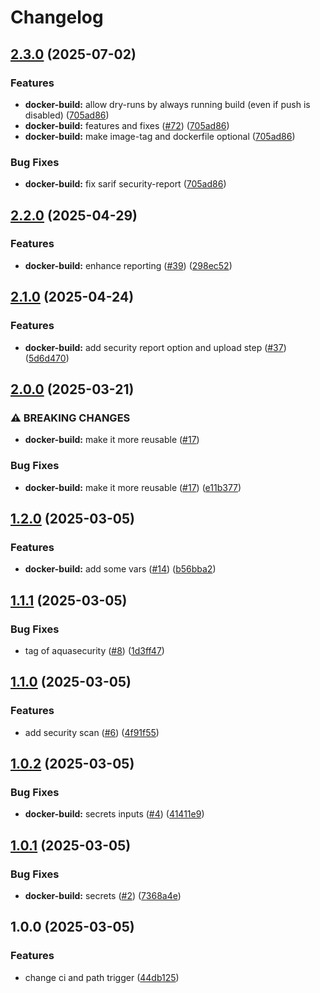# Changelog

## [2.3.0](https://github.com/iExecBlockchainComputing/github-actions-workflows/compare/docker-build-v2.2.0...docker-build-v2.3.0) (2025-07-02)


### Features

* **docker-build:** allow dry-runs by always running build (even if push is disabled) ([705ad86](https://github.com/iExecBlockchainComputing/github-actions-workflows/commit/705ad866bb4d832f5246f09d92dafab21a87de63))
* **docker-build:** features and fixes ([#72](https://github.com/iExecBlockchainComputing/github-actions-workflows/issues/72)) ([705ad86](https://github.com/iExecBlockchainComputing/github-actions-workflows/commit/705ad866bb4d832f5246f09d92dafab21a87de63))
* **docker-build:** make image-tag and dockerfile optional ([705ad86](https://github.com/iExecBlockchainComputing/github-actions-workflows/commit/705ad866bb4d832f5246f09d92dafab21a87de63))


### Bug Fixes

* **docker-build:** fix sarif security-report ([705ad86](https://github.com/iExecBlockchainComputing/github-actions-workflows/commit/705ad866bb4d832f5246f09d92dafab21a87de63))

## [2.2.0](https://github.com/iExecBlockchainComputing/github-actions-workflows/compare/docker-build-v2.1.0...docker-build-v2.2.0) (2025-04-29)


### Features

* **docker-build:** enhance reporting ([#39](https://github.com/iExecBlockchainComputing/github-actions-workflows/issues/39)) ([298ec52](https://github.com/iExecBlockchainComputing/github-actions-workflows/commit/298ec521fe7ea48c81258dc259014b9182fa4cc3))

## [2.1.0](https://github.com/iExecBlockchainComputing/github-actions-workflows/compare/docker-build-v2.0.0...docker-build-v2.1.0) (2025-04-24)


### Features

* **docker-build:** add security report option and upload step ([#37](https://github.com/iExecBlockchainComputing/github-actions-workflows/issues/37)) ([5d6d470](https://github.com/iExecBlockchainComputing/github-actions-workflows/commit/5d6d470b30eb5be75ebb0c78b3477511bb9fa272))

## [2.0.0](https://github.com/iExecBlockchainComputing/github-actions-workflows/compare/docker-build-v1.2.0...docker-build-v2.0.0) (2025-03-21)


### ⚠ BREAKING CHANGES

* **docker-build:** make it more reusable ([#17](https://github.com/iExecBlockchainComputing/github-actions-workflows/issues/17))

### Bug Fixes

* **docker-build:** make it more reusable ([#17](https://github.com/iExecBlockchainComputing/github-actions-workflows/issues/17)) ([e11b377](https://github.com/iExecBlockchainComputing/github-actions-workflows/commit/e11b377b8ed53820151de5687ecac0b09c251810))

## [1.2.0](https://github.com/iExecBlockchainComputing/github-actions-workflows/compare/docker-build-v1.1.1...docker-build-v1.2.0) (2025-03-05)


### Features

* **docker-build:** add some vars ([#14](https://github.com/iExecBlockchainComputing/github-actions-workflows/issues/14)) ([b56bba2](https://github.com/iExecBlockchainComputing/github-actions-workflows/commit/b56bba2f4ae61f67bcb2a442a119855cdb4a133d))

## [1.1.1](https://github.com/iExecBlockchainComputing/github-actions-workflows/compare/docker-build-v1.1.0...docker-build-v1.1.1) (2025-03-05)


### Bug Fixes

* tag of aquasecurity ([#8](https://github.com/iExecBlockchainComputing/github-actions-workflows/issues/8)) ([1d3ff47](https://github.com/iExecBlockchainComputing/github-actions-workflows/commit/1d3ff475697b55b43dd42eb600d41cd42d8d0d37))

## [1.1.0](https://github.com/iExecBlockchainComputing/github-actions-workflows/compare/docker-build-v1.0.2...docker-build-v1.1.0) (2025-03-05)


### Features

* add security scan ([#6](https://github.com/iExecBlockchainComputing/github-actions-workflows/issues/6)) ([4f91f55](https://github.com/iExecBlockchainComputing/github-actions-workflows/commit/4f91f5525d8c7986d9aa1b1273ec229da39a7dec))

## [1.0.2](https://github.com/iExecBlockchainComputing/github-actions-workflows/compare/docker-build-v1.0.1...docker-build-v1.0.2) (2025-03-05)


### Bug Fixes

* **docker-build:** secrets inputs ([#4](https://github.com/iExecBlockchainComputing/github-actions-workflows/issues/4)) ([41411e9](https://github.com/iExecBlockchainComputing/github-actions-workflows/commit/41411e9b11230d6afad0fc8b2cf60b99154448d9))

## [1.0.1](https://github.com/iExecBlockchainComputing/github-actions-workflows/compare/docker-build-v1.0.0...docker-build-v1.0.1) (2025-03-05)


### Bug Fixes

* **docker-build:** secrets ([#2](https://github.com/iExecBlockchainComputing/github-actions-workflows/issues/2)) ([7368a4e](https://github.com/iExecBlockchainComputing/github-actions-workflows/commit/7368a4e617903a09e0b426d50d8b99abb7107bf9))

## 1.0.0 (2025-03-05)


### Features

* change ci and path trigger ([44db125](https://github.com/iExecBlockchainComputing/github-actions-workflows/commit/44db1257a68422bcec273a80f75173012cb30f56))
